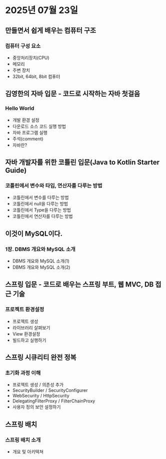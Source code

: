 # 2025년 07월 23일

## 만들면서 쉽게 배우는 컴퓨터 구조

### 컴퓨터 구성 요소

- 중앙처리장치(CPU)
- 메모리
- 주변 장치
- 32bit, 64bit, 8bit 컴퓨터

## 김영한의 자바 입문 - 코드로 시작하는 자바 첫걸음

### Hello World

- 개발 환경 설정
- 다운로드 소스 코드 실행 방법
- 자바 프로그램 실행
- 주석(comment)
- 자바란?

## 자바 개발자를 위한 코틀린 입문(Java to Kotlin Starter Guide)

### 코틀린에서 변수와 타입, 연산자를 다루는 방법

- 코틀린에서 변수를 다루는 방법
- 코틀린에서 null을 다루는 방법
- 코틀린에서 Type을 다루는 방법
- 코틀린에서 연산자를 다루는 방법

## 이것이 MySQL이다.

### 1장. DBMS 개요와 MySQL 소개

- DBMS 개요와 MySQL 소개(1)
- DBMS 개요와 MySQL 소개(2)

## 스프링 입문 - 코드로 배우는 스프링 부트, 웹 MVC, DB 접근 기술

### 프로젝트 환경설정

- 프로젝트 생성
- 라이브러리 살펴보기
- View 환경설정
- 빌드하고 실행하기

## 스프링 시큐리티 완전 정복

### 초기화 과정 이해

- 프로젝트 생성 / 의존성 추가
- SecurityBuilder / SecurityConfigurer
- WebSecurity / HttpSecurity
- DelegatingFilterProxy / FilterChainProxy
- 사용자 정의 보안 설정하기

## 스프링 배치

### 스프링 배치 소개

- 개요 및 아키텍쳐
